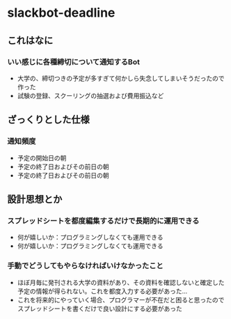 # slackbot-deadline

## これはなに

### いい感じに各種締切について通知するBot

- 大学の、締切つきの予定が多すぎて何かしら失念してしまいそうだったので作った
- 試験の登録、スクーリングの抽選および費用振込など

## ざっくりとした仕様

### 通知頻度

- 予定の開始日の朝
- 予定の終了日およびその前日の朝
- 予定の終了日およびその前日の朝

## 設計思想とか

### スプレッドシートを都度編集するだけで長期的に運用できる

- 何が嬉しいか：プログラミングしなくても運用できる
- 何が嬉しいか：プログラミングしなくても運用できる

### 手動でどうしてもやらなければいけなかったこと

- ほぼ月毎に発刊される大学の資料があり、その資料を確認しないと確定した予定の情報が得られない。これを都度入力する必要があった...
- これを将来的にやっていく場合、プログラマーが不在だと困ると思ったのでスプレッドシートを書くだけで良い設計にする必要があった